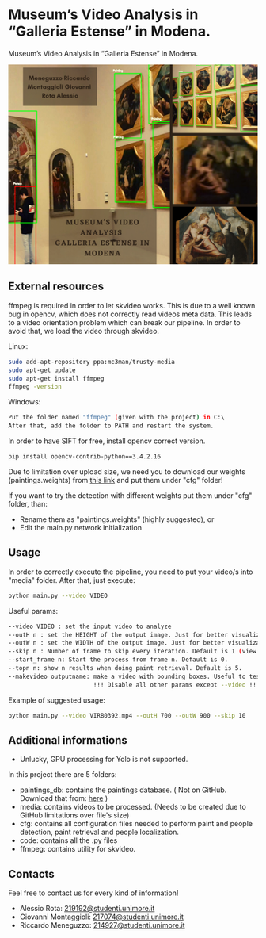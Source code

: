 # Museum’s Video Analysis in “Galleria Estense” in Modena.

Museum’s Video Analysis in “Galleria Estense” in Modena.

![image](icon.png "icon")

## External resources

ffmpeg is required in order to let skvideo works. This is due to a well known bug in opencv, which does not correctly read videos meta data. This leads to a video orientation problem which can break our pipeline. In order to avoid that, we load the video through skvideo.

Linux:

```bash
sudo add-apt-repository ppa:mc3man/trusty-media
sudo apt-get update
sudo apt-get install ffmpeg
ffmpeg -version
```
Windows:
```bash
Put the folder named "ffmpeg" (given with the project) in C:\ 
After that, add the folder to PATH and restart the system.
```

In order to have SIFT for free, install opencv correct version.

```bash
pip install opencv-contrib-python==3.4.2.16
```
Due to limitation over upload size, we need you to download our weights (paintings.weights) from [this link](https://drive.google.com/drive/folders/1m4dWNIS_ckMN9wnVDqLjb_dA5VLV49dD?usp=sharing) and put them under "cfg" folder!


If you want to try the detection with different weights put them under "cfg" folder, than:
+ Rename them as "paintings.weights" (highly suggested), or			
+ Edit the main.py network initialization 
## Usage
In order to correctly execute the pipeline, you need to put your video/s into "media" folder. After that, just execute:

```bash
python main.py --video VIDEO
```

Useful params:
```bash
--video VIDEO : set the input video to analyze
--outH n : set the HEIGHT of the output image. Just for better visualization.
--outW n : set the WIDTH of the output image. Just for better visualization.
--skip n : Number of frame to skip every iteration. Default is 1 (view every frame)
--start_frame n: Start the process from frame n. Default is 0.
--topn n: show n results when doing paint retrieval. Default is 5.
--makevideo outputname: make a video with bounding boxes. Useful to test the detection. Remeber to specify the input video with --video
						!!! Disable all other params except --video !!!
```
Example of suggested usage:
```bash
python main.py --video VIRB0392.mp4 --outH 700 --outW 900 --skip 10 
```


## Additional informations
+ Unlucky, GPU processing for Yolo is not supported.

In this project there are 5 folders: 
+ paintings_db: contains the paintings database. ( Not on GitHub. Download that from: [here](https://drive.google.com/drive/folders/1LQX1jGNvFwzAjK7HuQWldNMOfrWtH5K2?usp=sharing) )
+ media: contains videos to be processed. (Needs to be created due to GitHub limitations over file's size)
+ cfg: contains all configuration files needed to perform paint and people detection, paint retrieval and people localization.
+ code: contains all the .py files
+ ffmpeg: contains utility for skvideo.

## Contacts
Feel free to contact us for every kind of information! 

+ Alessio Rota: 219192@studenti.unimore.it
+ Giovanni Montaggioli: 217074@studenti.unimore.it 
+ Riccardo Meneguzzo: 214927@studenti.unimore.it 
